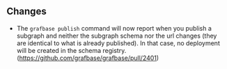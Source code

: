 ## Changes

- The `grafbase publish` command will now report when you publish a subgraph and neither the subgraph schema nor the url changes (they are identical to what is already published). In that case, no deployment will be created in the schema registry. (https://github.com/grafbase/grafbase/pull/2401)
